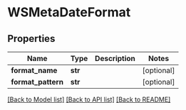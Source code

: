 # WSMetaDateFormat

## Properties
Name | Type | Description | Notes
------------ | ------------- | ------------- | -------------
**format_name** | **str** |  | [optional] 
**format_pattern** | **str** |  | [optional] 

[[Back to Model list]](../README.md#documentation-for-models) [[Back to API list]](../README.md#documentation-for-api-endpoints) [[Back to README]](../README.md)


